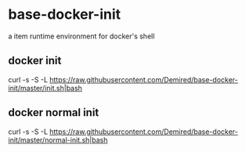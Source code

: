 # base-docker-init

a item runtime environment for docker's shell

## docker init

curl -s -S -L https://raw.githubusercontent.com/Demired/base-docker-init/master/init.sh|bash

## docker normal init

curl -s -S -L https://raw.githubusercontent.com/Demired/base-docker-init/master/normal-init.sh|bash

